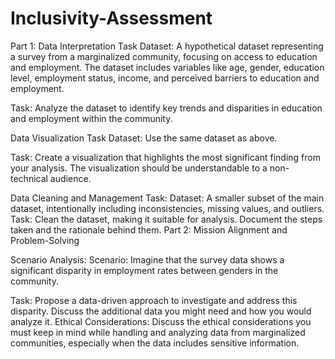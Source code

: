 # Inclusivity-Assessment

Part 1: Data Interpretation Task
Dataset: A hypothetical dataset representing a survey from a marginalized community, focusing on access to education and employment. The dataset includes variables like age, gender, education level, employment status, income, and perceived barriers to education and employment.

Task: Analyze the dataset to identify key trends and disparities in education and employment within the community.

Data Visualization Task
Dataset: Use the same dataset as above.

Task: Create a visualization that highlights the most significant finding from your analysis. The visualization should be understandable to a non-technical audience.

Data Cleaning and Management Task:
Dataset: A smaller subset of the main dataset, intentionally including inconsistencies, missing values, and outliers.
Task: Clean the dataset, making it suitable for analysis. Document the steps taken and the rationale behind them.
Part 2: Mission Alignment and Problem-Solving

Scenario Analysis:
Scenario: Imagine that the survey data shows a significant disparity in employment rates between genders in the community.

Task: Propose a data-driven approach to investigate and address this disparity. Discuss the additional data you might need and how you would analyze it.
Ethical Considerations: Discuss the ethical considerations you must keep in mind while handling and analyzing data from marginalized communities, especially when the data includes sensitive information.

